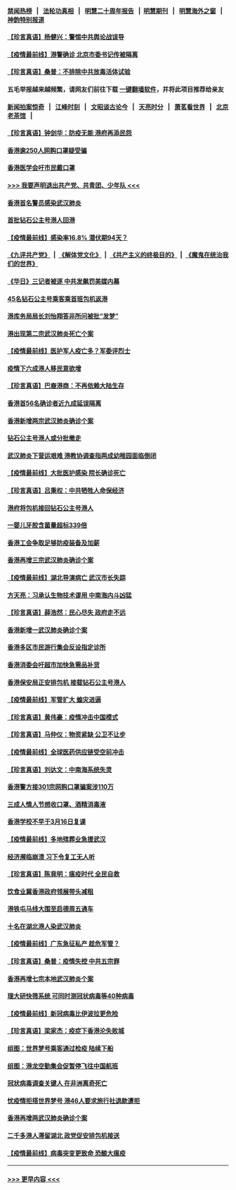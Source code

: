 #### [禁闻热榜](热点新闻.md?=0)  &nbsp;&nbsp;|&nbsp;&nbsp; [法轮功真相](https://github.com/gfw-breaker/truth/blob/master/README.md?=0) &nbsp;&nbsp;|&nbsp;&nbsp; [明慧二十周年报告](https://github.com/gfw-breaker/mh-reports/blob/master/README.md?=0) &nbsp;&nbsp;|&nbsp;&nbsp;[明慧期刊](https://github.com/gfw-breaker/mh-qikan) &nbsp;&nbsp;|&nbsp;&nbsp; [明慧海外之窗](https://github.com/gfw-breaker/mh-news/blob/master/README.md?=0) &nbsp;&nbsp;|&nbsp;&nbsp; [神韵特别报道](https://github.com/gfw-breaker/mh-news/blob/master/shenyun.md?=0)
#### [【珍言真语】杨健兴：警惕中共舆论战误导](../pages/nsc415/n11888131.md?t=02240031) 
#### [【疫情最前线】港警确诊 北京市委书记传被隔离](../pages/nsc415/n11886872.md?t=02240031) 
#### [【珍言真语】桑普：不排除中共放毒活体试验](../pages/nsc415/n11886832.md?t=02240031) 
#### 五毛举报越来越频繁，请网友们前往下载 [一键翻墙软件](https://github.com/gfw-breaker/ssr-accounts)，并将此项目推荐给亲友
#### [新闻拍案惊奇](https://github.com/gfw-breaker/banned-news/blob/master/pages/link4.md) &nbsp;&nbsp;|&nbsp;&nbsp; [江峰时刻](https://github.com/gfw-breaker/banned-news/blob/master/pages/link4.md) &nbsp;&nbsp;|&nbsp;&nbsp; [文昭谈古论今](https://github.com/gfw-breaker/banned-news/blob/master/pages/link4.md) &nbsp;&nbsp;|&nbsp;&nbsp; [天亮时分](https://github.com/gfw-breaker/banned-news/blob/master/pages/link4.md) &nbsp;&nbsp;|&nbsp;&nbsp; [萧茗看世界](https://github.com/gfw-breaker/banned-news/blob/master/pages/link4.md) &nbsp;&nbsp;|&nbsp;&nbsp; [北京老茶馆](https://github.com/gfw-breaker/banned-news/blob/master/pages/link4.md) &nbsp;&nbsp;|&nbsp;&nbsp; 
#### [【珍言真语】钟剑华：防疫无能 港府再添民怨](../pages/nsc415/n11884504.md?t=02240031) 
#### [香港逾250人网购口罩疑受骗](../pages/nsc415/n11884388.md?t=02240031) 
#### [香港医学会吁市民戴口罩](../pages/nsc415/n11884367.md?t=02240031) 
#### [>>> 我要声明退出共产党、共青团、少年队 <<<](https://github.com/begood0513/goodnews/blob/master/quit/letter.md) 
#### [香港首名警员感染武汉肺炎](../pages/nsc415/n11884357.md?t=02240031) 
#### [首批钻石公主号港人回港](../pages/nsc415/n11884333.md?t=02240031) 
#### [【疫情最前线】感染率16.8% 潜伏期94天？](../pages/nsc415/n11884256.md?t=02240031) 
#### [《九评共产党》](https://github.com/begood0513/9ping.md/blob/master/README.md) &nbsp;|&nbsp; [《解体党文化》](../../../../jtdwh.md/blob/master/README.md)  &nbsp;|&nbsp; [《共产主义的终极目的》](../../../../gczydzjmd.md/blob/master/README.md) &nbsp;|&nbsp; [《魔鬼在统治我们的世界》](../../../../mgztzwmdsj.md/blob/master/README.md) 
#### [《华日》三记者被逐 中共发飙罚美媒内幕](../pages/nsc415/n11884184.md?t=02240031) 
#### [45名钻石公主号乘客乘首班包机返港](../pages/nsc415/n11881770.md?t=02240031) 
#### [港库务局局长刘怡翔答非所问被批“发梦”](../pages/nsc415/n11881752.md?t=02240031) 
#### [港出现第二宗武汉肺炎死亡个案](../pages/nsc415/n11881736.md?t=02240031) 
#### [【疫情最前线】医护军人疫亡多？军委评烈士](../pages/nsc415/n11881655.md?t=02240031) 
#### [疫情下六成港人移民意欲增](../pages/nsc415/n11881699.md?t=02240031) 
#### [【珍言真语】巴裔港商：不再依赖大陆生存](../pages/nsc415/n11881126.md?t=02240031) 
#### [香港首56名确诊者近九成延误隔离](../pages/nsc415/n11879079.md?t=02240031) 
#### [香港新增两宗武汉肺炎确诊个案](../pages/nsc415/n11879064.md?t=02240031) 
#### [钻石公主号港人或分批撤走](../pages/nsc415/n11879029.md?t=02240031) 
#### [武汉肺炎下营运艰难 港教协调查指两成幼稚园面临倒闭](../pages/nsc415/n11878989.md?t=02240031) 
#### [【疫情最前线】大批医护感染 院长确诊死亡](../pages/nsc415/n11878595.md?t=02240031) 
#### [【珍言真语】吕秉权：中共牺牲人命保经济](../pages/nsc415/n11878390.md?t=02240031) 
#### [港府将包机接回钻石公主号港人](../pages/nsc415/n11876352.md?t=02240031) 
#### [一婴儿牙胶含菌量超标339倍](../pages/nsc415/n11876336.md?t=02240031) 
#### [香港工会争取足够防疫装备及加薪](../pages/nsc415/n11876313.md?t=02240031) 
#### [香港再增三宗武汉肺炎确诊个案](../pages/nsc415/n11876297.md?t=02240031) 
#### [【疫情最前线】湖北导演病亡 武汉市长失踪](../pages/nsc415/n11876272.md?t=02240031) 
#### [方天亮：习承认生物技术谬用 中南海内斗凶猛](../pages/nsc415/n11873679.md?t=02240031) 
#### [【珍言真语】薛浩然：民心尽失 政府走不远](../pages/nsc415/n11875838.md?t=02240031) 
#### [香港新增一武汉肺炎确诊个案](../pages/nsc415/n11874044.md?t=02240031) 
#### [香港多区市民游行集会反设指定诊所](../pages/nsc415/n11874017.md?t=02240031) 
#### [香港消委会吁超市加快急需品补货](../pages/nsc415/n11874003.md?t=02240031) 
#### [香港保安局正安排包机 接载钻石公主号港人](../pages/nsc415/n11873932.md?t=02240031) 
#### [【疫情最前线】军管扩大 蝗灾进逼](../pages/nsc415/n11873780.md?t=02240031) 
#### [【珍言真语】黄伟豪：疫情冲击中国模式](../pages/nsc415/n11873482.md?t=02240031) 
#### [【珍言真语】马仲仪：物资紧缺 公卫不让步](../pages/nsc415/n11872315.md?t=02240031) 
#### [【疫情最前线】全球医药供应链受空前冲击](../pages/nsc415/n11869614.md?t=02240031) 
#### [【珍言真语】刘达文：中南海系统失灵](../pages/nsc415/n11869465.md?t=02240031) 
#### [香港警方接301宗网购口罩骗案涉110万](../pages/nsc415/n11867572.md?t=02240031) 
#### [三成人情人节想收口罩、酒精消毒液](../pages/nsc415/n11867523.md?t=02240031) 
#### [香港学校不早于3月16日复课](../pages/nsc415/n11867498.md?t=02240031) 
#### [【疫情最前线】多地殡葬业急援武汉](../pages/nsc415/n11866914.md?t=02240031) 
#### [经济濒临崩溃 习下令复工无人听](../pages/nsc415/n11867269.md?t=02240031) 
#### [【珍言真语】陈竟明：瘟疫时代 全民自救](../pages/nsc415/n11866765.md?t=02240031) 
#### [饮食业冀香港政府领展带头减租](../pages/nsc415/n11864876.md?t=02240031) 
#### [港铁屯马线大围至启德周五通车](../pages/nsc415/n11864842.md?t=02240031) 
#### [十名在湖北港人染武汉肺炎](../pages/nsc415/n11864807.md?t=02240031) 
#### [【疫情最前线】广东急征私产 趁危军管？](../pages/nsc415/n11864205.md?t=02240031) 
#### [【珍言真语】桑普：疫情失控 中共五宗罪](../pages/nsc415/n11864157.md?t=02240031) 
#### [香港再增七宗本地武汉肺炎个案](../pages/nsc415/n11862405.md?t=02240031) 
#### [理大研快筛系统 可同时测冠状病毒等40种病毒](../pages/nsc415/n11862376.md?t=02240031) 
#### [【疫情最前线】新冠病毒比伊波拉更危险](../pages/nsc415/n11862199.md?t=02240031) 
#### [【珍言真语】梁家杰：疫症下香港沦失败城](../pages/nsc415/n11861588.md?t=02240031) 
#### [组图：世界梦号乘客通过检疫 陆续下船](../pages/nsc415/n11858302.md?t=02240031) 
#### [组图：港龙空勤集会促暂停飞往中国航班](../pages/nsc415/n11858190.md?t=02240031) 
#### [冠状病毒调查关键人 在非洲离奇死亡](../pages/nsc415/n11859798.md?t=02240031) 
#### [忧疫情拒搭世界梦号 港46人要求旅行社退款遭拒](../pages/nsc415/n11859849.md?t=02240031) 
#### [香港再增两武汉肺炎确诊个案](../pages/nsc415/n11859833.md?t=02240031) 
#### [二千多港人滞留湖北 政党促安排包机接送](../pages/nsc415/n11859831.md?t=02240031) 
#### [【疫情最前线】病毒突变更致命 恐酿大瘟疫](../pages/nsc415/n11859604.md?t=02240031) 

----
#### [ >>> 更早内容 <<< ](../indexes/nsc415-earlier.md)
